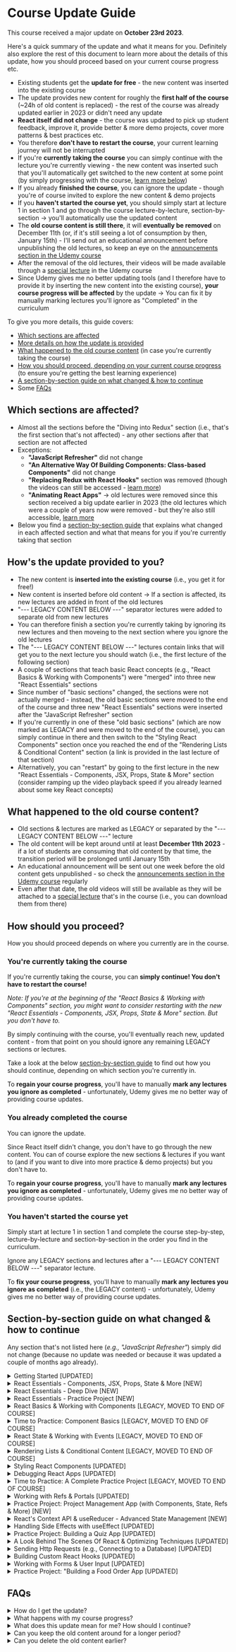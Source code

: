 # Course Update Guide

This course received a major update on **October 23rd 2023**.

Here's a quick summary of the update and what it means for you. Definitely also explore the rest of this document to learn more about the details of this update, how you should proceed based on your current course progress etc.

- Existing students get the **update for free** - the new content was inserted into the existing course
- The update provides new content for roughly the **first half of the course** (~24h of old content is replaced) - the rest of the course was already updated earlier in 2023 or didn't need any update
- **React itself did not change** - the course was updated to pick up student feedback, improve it, provide better & more demo projects, cover more patterns & best practices etc.
- You therefore **don't have to restart the course**, your current learning journey will not be interrupted
- If you're **currently taking the course** you can simply continue with the lecture you're currently viewing - the new content was inserted such that you'll automatically get switched to the new content at some point (by simply progressing with the course, [learn more below](#youre-currently-taking-the-course))
- If you already **finished the course**, you can ignore the update - though you're of course invited to explore the new content & demo projects
- If you **haven't started the course yet**, you should simply start at lecture 1 in section 1 and go through the course lecture-by-lecture, section-by-section → you'll automatically use the updated content
- The **old course content is still there**, it will **eventually be removed** on December 11th (or, if it's still seeing a lot of consumption by then, January 15th) - I'll send out an educational announcement before unpublishing the old lectures, so keep an eye on the [announcements section in the Udemy course](https://www.udemy.com/course/react-the-complete-guide-incl-redux/learn/lecture/25888820#announcements)
- After the removal of the old lectures, their videos will be made available through a [special lecture](https://www.udemy.com/course/react-the-complete-guide-incl-redux/learn/lecture/25764404#announcements) in the Udemy course
- Since Udemy gives me no better updating tools (and I therefore have to provide it by inserting the new content into the existing course), **your course progress will be affected** by the update → You can fix it by manually marking lectures you'll ignore as "Completed" in the curriculum

To give you more details, this guide covers:
- [Which sections are affected](#which-sections-are-affected)
- [More details on how the update is provided](#hows-the-update-provided-to-you)
- [What happened to the old course content](#what-happened-to-the-old-course-content) (in case you're currently taking the course)
- [How you should proceed, depending on your current course progress](#how-should-you-proceed) (to ensure you're getting the best learning experience)
- [A section-by-section guide on what changed & how to continue](#section-by-section-guide-on-what-changed--how-to-continue)
- Some [FAQs](#faqs)

## Which sections are affected?

- Almost all the sections before the "Diving into Redux" section (i.e., that's the first section that's not affected) - any other sections after that section are not affected
- Exceptions:
  - **"JavaScript Refresher"** did not change
  - **"An Alternative Way Of Building Components: Class-based Components"** did not change
  - **"Replacing Redux with React Hooks"** section was removed (though the videos can still be accessed - [learn more](#what-happened-to-the-old-course-content))
  - **"Animating React Apps"** → old lectures were removed since this section received a big update earlier in 2023 (the old lectures which were a couple of years now were removed - but they're also still accessible, [learn more](#what-happened-to-the-old-course-content)
- Below you find a [section-by-section guide](#section-by-section-guide-on-what-changed--how-to-continue) that explains what changed in each affected section and what that means for you if you're currently taking that section

## How's the update provided to you?

- The new content is **inserted into the existing course** (i.e., you get it for free!)
- New content is inserted before old content → If a section is affected, its new lectures are added in front of the old lectures
- "--- LEGACY CONTENT BELOW ---" separator lectures were added to separate old from new lectures
- You can therefore finish a section you're currently taking by ignoring its new lectures and then moveing to the next section where you ignore the old lectures
- The "--- LEGACY CONTENT BELOW ---" lectures contain links that will get you to the next lecture you should watch (i.e., the first lecture of the following section)
- A couple of sections that teach basic React concepts (e.g., "React Basics & Working with Components") were "merged" into three new "React Essentials" sections
- Since number of "basic sections" changed, the sections were not actually merged - instead, the old basic sections were moved to the end of the course and three new "React Essentials" sections were inserted after the "JavaScript Refresher" section
- If you're currently in one of these "old basic sections" (which are now marked as LEGACY and were moved to the end of the course), you can simply continue in there and then switch to the "Styling React Components" section once you reached the end of the "Rendering Lists & Conditional Content" section (a link is provided in the last lecture of that section)
- Alternatively, you can "restart" by going to the first lecture in the new "React Essentials - Components, JSX, Props, State & More" section (consider ramping up the video playback speed if you already learned about some key React concepts)

## What happened to the old course content?

- Old sections & lectures are marked as LEGACY or separated by the "--- LEGACY CONTENT BELOW ---" lecture
- The old content will be kept around until at least **December 11th 2023** - if a lot of students are consuming that old content by that time, the transition period will be prolonged until January 15th
- An educational announcement will be sent out one week before the old content gets unpublished - so check the [announcements section in the Udemy course](https://www.udemy.com/course/react-the-complete-guide-incl-redux/learn/lecture/25888820#announcements) regularly
- Even after that date, the old videos will still be available as they will be attached to a [special lecture](https://www.udemy.com/course/react-the-complete-guide-incl-redux/learn/lecture/25764404#announcements) that's in the course (i.e., you can download them from there)

## How should you proceed?

How you should proceed depends on where you currently are in the course.

### You're currently taking the course

If you're currently taking the course, you can **simply continue! You don't have to restart the course!**

*Note: If you're at the beginning of the "React Basics & Working with Components" section, you might want to consider restarting with the new "React Essentials - Components, JSX, Props, State & More" section. But you don't have to.*

By simply continuing with the course, you'll eventually reach new, updated content - from that point on you should ignore any remaining LEGACY sections or lectures.

Take a look at the below [section-by-section guide](#section-by-section-guide-on-what-changed--how-to-continue) to find out how you should continue, depending on which section you're currently in.

To **regain your course progress**, you'll have to manually **mark any lectures you ignore as completed** - unfortunately, Udemy gives me no better way of providing course updates.

### You already completed the course

You can ignore the update.

Since React itself didn't change, you don't have to go through the new content. You can of course explore the new sections & lectures if you want to (and if you want to dive into more practice & demo projects) but you don't have to.

To **regain your course progress**, you'll have to manually **mark any lectures you ignore as completed** - unfortunately, Udemy gives me no better way of providing course updates.

### You haven't started the course yet

Simply start at lecture 1 in section 1 and complete the course step-by-step, lecture-by-lecture and section-by-section in the order you find in the curriculum.

Ignore any LEGACY sections and lectures after a "--- LEGACY CONTENT BELOW ---" separator lecture.

To **fix your course progress**, you'll have to manually **mark any lectures you ignore as completed** (i.e., the LEGACY content) - unfortunately, Udemy gives me no better way of providing course updates.

## Section-by-section guide on what changed & how to continue

Any section that's not listed here (*e.g., "JavaScript Refresher"*) simply did not change (because no update was needed or because it was updated a couple of months ago already).

<details>

<summary>Getting Started [UPDATED]</summary>

#### What changed?

All lecture videos were replaced with new videos.

#### If you're curently in this section
It's recommended that you revisit the (updated) lectures 9 & 10 (which are about creating React projects). You can ignore the other updated lectures.

After this section, you should simply continue with the next section (the "JavaScript Refresher") or, if you don't need that refresher, section 3 ("React Essentials - Components, JSX, Props, State & More")

#### If you already completed this section

It's recommended that you revisit the (updated) lectures 9 & 10 (which are about creating React projects). You can ignore the other updated lectures.

</details>

<details>

<summary>React Essentials - Components, JSX, Props, State & More [NEW]</summary>

#### What changed?

This is a brand-new section which, together with the following sections ("React Essentials - Deep Dive" and "React Essentials - Practice Project") replaces the old sections "React Basics & Working with Components", "Time to Practice: Component Basics", "React State & Working with Events" & "Rendering Lists & Conditional Content".

#### Should you go through this section?

If you just started the course: Yes!

If you're already taking the course, you should instead take a look at the details available for the section you're currently in to find out how to proceed.

Generally speaking, you can ignore these "React Essentials" sections if you're already taking the course since they teach the same content as the other sections, just with an optimized structure and nicer example apps.

</details>

<details>

<summary>React Essentials - Deep Dive [NEW]</summary>

#### What changed?

This is a brand-new section which, together with the following section ("React Essentials - Practice Project") and the preceding section ("React Essentials - Components, JSX, Props, State & More") replaces the old sections "React Basics & Working with Components", "Time to Practice: Component Basics", "React State & Working with Events" & "Rendering Lists & Conditional Content".

#### Should you go through this section?

If you just started the course: Yes!

If you're already taking the course, you should instead take a look at the details available for the section you're currently in to find out how to proceed.

Generally speaking, you can ignore these "React Essentials" sections if you're already taking the course since they teach the same content as the other sections, just with an optimized structure and nicer example apps.

</details>

<details>

<summary>React Essentials - Practice Project [NEW]</summary>

#### What changed?

This is a brand-new section which, together with the preceding sections ("React Essentials - Components, JSX, Props, State & More" and "React Essentials - Deep Dive") replaces the old sections "React Basics & Working with Components", "Time to Practice: Component Basics", "React State & Working with Events" & "Rendering Lists & Conditional Content".

#### Should you go through this section?

If you just started the course: Yes!

If you're already taking the course, you should instead take a look at the details available for the section you're currently in to find out how to proceed.

Generally speaking, you can ignore these "React Essentials" sections if you're already taking the course since they teach the same content as the other sections, just with an optimized structure and nicer example apps.

</details>

<details>

<summary>React Basics & Working with Components [LEGACY, MOVED TO END OF COURSE]</summary>

#### What changed?

Replaced by new "React Essentials" sections → the three new "React Essentials" sections replace this and the following old sections.

There is no 1:1 mapping between the old "React Basics & Working with Components" section and the new "React Essentials" sections - hence the old section was preserved and moved to the end of the course (so that it doesn't confuse new students who go through the course step by step).

#### If you're curently in this section

If you just started this section, it's best if you restart by going to the brand-new "React Essentials - Components, JSX, Props, State & More" section.

Otherwise, simply continue with this (and the following) sections and switch to the new, updated content after the "Rendering Lists & Conditional Content" section (switch to the "Styling React Components" section thereafter, a link will be provided at the end of the "Lists & Conditional Content" section).

If you want, you can of course switch to the new "React Essentials - Components, JSX, Props, State & More" section, no matter how far you already progressed into this old section. Consider ramping up playback speed in that case. 

If you do switch to the new, updated content (i.e., the "React Essentials" section), you should manually mark lectures in the old section as "Completed" to fix your course progress (unfortunately, Udemy gives me no way of providing updates that wouldn't mess with your course progress).

#### If you already completed this section
You can explore the brand-new "React Essentials - Components, JSX, Props, State & More" section but you don't have to.

</details>

<details>

<summary>Time to Practice: Component Basics [LEGACY, MOVED TO END OF COURSE]</summary>

#### What changed?

Replaced by new "React Essentials" sections → the three new "React Essentials" sections replace this and the following old sections.

There is no 1:1 mapping between the old "Time to Practice: Component Basics" section and the new "React Essentials" sections - hence the old section was preserved and **moved to the end of the course** (so that it doesn't confuse new students who go through the course step by step).

#### If you're curently in this section

Simply continue with this (and the following) sections and switch to the new, updated content after the "Rendering Lists & Conditional Content" section (switch to the "Styling React Components" section thereafter, a link will be provided at the end of the "Lists & Conditional Content" section).

If you want, you can of course switch to the new "React Essentials - Components, JSX, Props, State & More" section, no matter how far you already progressed into these old section(s). Consider ramping up playback speed in that case. 

If you do switch to the new, updated content (i.e., the "React Essentials" section), you should manually mark lectures in the old section as "Completed" to fix your course progress (unfortunately, Udemy gives me no way of providing updates that wouldn't mess with your course progress).

#### If you already completed this section
You can explore the brand-new "React Essentials - Components, JSX, Props, State & More" section but you don't have to.

</details>

<details>

<summary>React State & Working with Events [LEGACY, MOVED TO END OF COURSE]</summary>

#### What changed?

Replaced by new "React Essentials" sections → the three new "React Essentials" sections replace this and the following old sections.

There is no 1:1 mapping between the old "React State & Working with Events" section and the new "React Essentials" sections - hence the old section was preserved and **moved to the end of the course** (so that it doesn't confuse new students who go through the course step by step).

#### If you're curently in this section

Simply continue with this (and the following) section and switch to the new, updated content after the "Rendering Lists & Conditional Content" section (switch to the "Styling React Components" section thereafter, a link will be provided at the end of the "Lists & Conditional Content" section).

If you want, you can of course switch to the new "React Essentials - Components, JSX, Props, State & More" section, no matter how far you already progressed into these old section(s). Consider ramping up playback speed in that case. 

If you do switch to the new, updated content (i.e., the "React Essentials" section), you should manually mark lectures in the old section as "Completed" to fix your course progress (unfortunately, Udemy gives me no way of providing updates that wouldn't mess with your course progress).

#### If you already completed this section
You can explore the brand-new "React Essentials - Components, JSX, Props, State & More" section but you don't have to.

</details>

<details>

<summary>Rendering Lists & Conditional Content [LEGACY, MOVED TO END OF COURSE]</summary>

#### What changed?

Replaced by new "React Essentials" sections → the three new "React Essentials" sections replace this and the following old sections.

There is no 1:1 mapping between the old "Rendering Lists & Conditional Content" section and the new "React Essentials" sections - hence the old section was preserved and **moved to the end of the course** (so that it doesn't confuse new students who go through the course step by step).

#### If you're curently in this section

Simply continue with this section and switch to the new, updated content after completing this section (switch to the "Styling React Components" section thereafter, a link will be provided at the end of this "Lists & Conditional Content" section).

If you want, you can of course switch to the new "React Essentials - Components, JSX, Props, State & More" section, no matter how far you already progressed into these old section(s). Consider ramping up playback speed in that case. 

If you do switch to the new, updated content (i.e., the "React Essentials" section), you should manually mark lectures in the old section as "Completed" to fix your course progress (unfortunately, Udemy gives me no way of providing updates that wouldn't mess with your course progress).

#### If you already completed this section
You can explore the brand-new "React Essentials - Components, JSX, Props, State & More" section but you don't have to.

</details>

<details>

<summary>Styling React Components [UPDATED]</summary>

#### What changed?

Added new lectures in front of old lectures, separated by a "--- LEGACY CONTENT BELOW ---" lecture.

This section **was not moved**!

#### If you're curently in this section

If you have time, restart the section, otherwise simply continue with it (i.e., ignore the new lectures).

After finishing this section, continue with the next section (the "Debugging" section) - that will then already be an updated section (i.e., you switch to the updated content smoothly).

You should mark the lectures you're ignoring (i.e., either the new or the old lectures) as "Completed" manually to fix your course progress once you finished this section.

#### If you already completed this section

You can explore the new lectures that were added at the beginning of this section but you don't have to.

</details>

<details>

<summary>Debugging React Apps [UPDATED]</summary>

#### What changed?

Replaced the lecture videos of this section with new videos. The old content was removed right away to make room for the update since this was a very short section anyways.

This section **was not moved**!

#### If you're curently in this section

Simply restart the section (it's a very short section, hence I took this approach).

#### If you already completed this section

You can ignore the updated videos / this updated section.

</details>

<details>

<summary>Time to Practice: A Complete Practice Project [LEGACY, MOVED TO END OF COURSE]</summary>

#### What changed?

This section was not updated but it **was moved to the end of the course** since it's no longer needed in the updated course structure (as there are plenty of better demo & practice projects in the surrounding sections)

#### If you're curently in this section

Simply continue with the section and finish it. Thereafter, continue with the updated "Refs & Portals" section.

#### If you already completed this section

Since the lectures were not updated, nothing changes for you.

</details>

<details>

<summary>Working with Refs & Portals [UPDATED]</summary>

#### What changed?

This section was renamed (it was previously named "Diving Deeper: Working with Fragments, Portals & Refs"). Fragments are no longer covered in the (updated) section content (since they are covered in the "React Essentials" sections now).

Added new lectures in front of old lectures, separated by a "--- LEGACY CONTENT BELOW ---" lecture.

This section **was not moved**!

#### If you're curently in this section

If you have time, restart the section, otherwise simply continue with it (i.e., ignore the new lectures).

After finishing this section, continue with the next section - that will then already be an updated section (i.e., you switch to the updated content smoothly).

You should mark the lectures you're ignoring (i.e., either the new or the old lectures) as "Completed" manually to fix your course progress once you finished this section.

#### If you already completed this section

You can explore the new lectures that were added at the beginning of this section but you don't have to.

</details>

<details>

<summary>Practice Project: Project Management App (with Components, State, Refs & More) [NEW]</summary>

#### What changed?

This is a brand-new section with a brand-new demo app.

If you're already past this section, feel free to explore it and take it as an extra practice opportunity (you don't have to, though).

</details>

<details>

<summary>React's Context API & useReducer - Advanced State Management [NEW]</summary>

#### What changed?

This is a brand-new section, covering React's Context API.

Previously, this was covered in the next section after this section (which was named "Advanced: Handling Side Effects, Using Reducers & Using the Context API" and is now named just "Handling Side Effects with useEffect").
That section has been split up into two sections - this section here and the next section (i.e., the old, existing section which now also contains new content).

If you're already past this and the next section, you can ignore this (and the next) section. If you're currently in the next section (i.e., in the "Handling Side Effects with useEffect" section), you may want to restart with this section here (you don't have to though - see the details for the next section).

</details>

<details>

<summary>Handling Side Effects with useEffect [UPDATED]</summary>

#### What changed?

This section was renamed and split up (see below). It was previously named "Advanced: Handling Side Effects, Using Reducers & Using the Context API".

This section was split up into two separate sections:
- (1) "React's Context API & useReducer - Advanced State Management" - the section before this section here
- (2) "Handling Side Effects with useEffect" - this section

(1) contains only new lectures, (2) is this old section, which now contains both new and old lectures. New lectures were added in front of the old lectures, separated by a "--- LEGACY CONTENT BELOW ---" lecture.

This section **was not moved** (just split up into two sections)!

#### If you're curently in this section

If you have time, restart by going to the new "React's Context API & useReducer - Advanced State Management" section, otherwise simply continue with this section and the old lectures in there (i.e., ignore the new lectures).

After finishing this section, continue with the next section - that will then already be an updated section (i.e., you switch to the updated content smoothly).

You should mark the lectures you're ignoring (i.e., either the new lectures, including the ones in the newly added second section, or the old lectures) as "Completed" manually to fix your course progress once you finished this section.

#### If you already completed this section

You can explore the new lectures in both sections this section was split into.

</details>

<details>

<summary>Practice Project: Building a Quiz App [UPDATED]</summary>

#### What changed?

This section was renamed since we're now building a different demo / practice app (it was previously named "Practice Project: Building a Food Order App").

Added new lectures (→ Quiz app) in front of old lectures (→ Food order app), separated by a "--- LEGACY CONTENT BELOW ---" lecture.

This section **was not moved!**!

#### If you're curently in this section

If you have time, restart the section, otherwise simply continue with it (i.e., ignore the new lectures). You can also go through both the new and old lectures to build two practice apps.

After finishing this section, continue with the next section - that will then already be an updated section (i.e., you switch to the updated content smoothly).

You should mark any lectures you're ignoring (i.e., either the new or the old lectures) as "Completed" manually to fix your course progress once you finished this section.

#### If you already completed this section

You can explore the new lectures that were added at the beginning of this section but you don't have to.

</details>

<details>

<summary>A Look Behind The Scenes Of React & Optimizing Techniques [UPDATED]</summary>

#### What changed?

Added new lectures in front of old lectures, separated by a "--- LEGACY CONTENT BELOW ---" lecture.

This section **was not moved!**!

#### If you're curently in this section

If you have time, restart the section, otherwise simply continue with it (i.e., ignore the new lectures).

After finishing this section, continue with the next section - that will then already be an updated section (i.e., you switch to the updated content smoothly).

You should mark the lectures you're ignoring (i.e., either the new or the old lectures) as "Completed" manually to fix your course progress once you finished this section.

#### If you already completed this section

You can explore the new lectures that were added at the beginning of this section but you don't have to.

</details>

<details>

<summary>Sending Http Requests (e.g., Connecting to a Database) [UPDATED]</summary>

#### What changed?

Added new lectures in front of old lectures, separated by a "--- LEGACY CONTENT BELOW ---" lecture.

This section **was not moved**!

#### If you're curently in this section

If you have time, restart the section, otherwise simply continue with it (i.e., ignore the new lectures).

After finishing this section, continue with the next section - that will then already be an updated section (i.e., you switch to the updated content smoothly). 

You should mark the lectures you're ignoring (i.e., either the new or the old lectures) as "Completed" manually to fix your course progress once you finished this section.

#### If you already completed this section

You can explore the new lectures that were added at the beginning of this section but you don't have to.

</details>

<details>

<summary>Building Custom React Hooks [UPDATED]</summary>

#### What changed?

Added new lectures in front of old lectures, separated by a "--- LEGACY CONTENT BELOW ---" lecture.

This section **was not moved**!

#### If you're curently in this section

If you have time, restart the section, otherwise simply continue with it (i.e., ignore the new lectures).

After finishing this section, continue with the next section - that will then already be an updated section (i.e., you switch to the updated content smoothly). 

You should mark the lectures you're ignoring (i.e., either the new or the old lectures) as "Completed" manually to fix your course progress once you finished this section.

#### If you already completed this section

You can explore the new lectures that were added at the beginning of this section but you don't have to.

</details>

<details>

<summary>Working with Forms & User Input [UPDATED]</summary>

#### What changed?

Added new lectures in front of old lectures, separated by a "--- LEGACY CONTENT BELOW ---" lecture.

This section **was not moved**!

#### If you're curently in this section

If you have time, restart the section, otherwise simply continue with it (i.e., ignore the new lectures).

After finishing this section, continue with the next section - that will then already be an updated section (i.e., you switch to the updated content smoothly). 

You should mark the lectures you're ignoring (i.e., either the new or the old lectures) as "Completed" manually to fix your course progress once you finished this section.

#### If you already completed this section

You can explore the new lectures that were added at the beginning of this section but you don't have to.

</details>

<details>

<summary>Practice Project: "Building a Food Order App [UPDATED]</summary>

#### What changed?

This section was renamed since we're now building a different demo / practice app (it was previously named "Practice Project: Adding Http & Forms To The Food Order App").

We now build a "Food Order" app from scratch in this section (instead of enhancing the old one which was built in an earlier section).

Added the new lectures (→ "Food Order" app from scratch) in front of the old lectures (→ enhancing the old "Food Order" app), separated by a "--- LEGACY CONTENT BELOW ---" lecture.

This section **was not moved**!

#### If you're curently in this section

If you have time, restart the section, otherwise simply continue with it (i.e., ignore the new lectures).

If you haven't started this section yet, you can ignore the old app - going through those old lectures only makes sense if you also built the first version of that old "Food Order" app in an earlier course section.

After finishing this section, continue with the next section - that will then already be an updated section (i.e., you switch to the updated content smoothly). 

You should mark the lectures you're ignoring (i.e., either the new or the old lectures) as "Completed" manually to fix your course progress once you finished this section.

#### If you already completed this section

You can explore the new lectures that were added at the beginning of this section but you don't have to.

</details>

## FAQs

<details>

<summary id="faq-how-to-get-update">How do I get the update?</summary>

It's free! I added brand-new lectures to the existing course. So if you're a student of this course, you can access those lectures.

To find out how you should proceed, take a look at my [progress-dependent guidelines](#how-should-you-proceed) before you then explore the [section-specific guidelines](#section-by-section-guide-on-what-changed--how-to-continue).

</details>

<details>

<summary id="faq-how-to-fix-course-progress">What happens with my course progress?</summary>

Unfortunately, Udemy gives me no great course updating tools, hence I have to provide updates by adding new lectures into existing courses.

This does affect your course progress since new lectures are added.

You can always mark lectures as "Completed" manually though - this allows you to quickly adjust the course progress such that it correctly reflects your actual progress.

</details>

<details>

<summary id="faq-how-to-continue">What does this update mean for me? How should I continue?</summary>

React itself did not change, so you don't have to restart the course or do anything like that.

How you can get the most out of this update simply depends on your current course progress.

Therefore, as a first step, take a look at my [progress-dependent guidelines](#how-should-you-proceed) before you then explore the [section-specific guidelines](#section-by-section-guide-on-what-changed--how-to-continue).

</details>

<details>

<summary id="faq-keep-old-content-around-longer">Can you keep the old content around for a longer period?</summary>

Unfortunately, Udemy gives me no great course updating tools, hence I have to provide updates by adding new lectures into existing courses.

Of course, this can cause some confusion, mess with course progress and bloat the course. That's why I'm only keeping the old, outdated content around for a limited time period (until December 11th 2023).

But I don't remove it instantly, because I want to allow existing students to finish the section(s) they are currently working on.

Therefore, I'm trying to find a good balance between removing the old content too early and too late. If it turns out that a significant number of students is still using the "old" content by the time I want to remove it, I'll probably prolong the transition period by a few weeks (until mid-January 2024). Otherwise, the content gets removed by December 11th 2023.

</details>

<details>

<summary id="faq-keep-old-content-around-shorter">Can you delete the old content earlier?</summary>

Unfortunately, Udemy gives me no great course updating tools, hence I have to provide updates by adding new lectures into existing courses.

Of course, this can cause some confusion, mess with course progress and bloat the course. That's why I'm only keeping the old, outdated content around for a limited time period (until December 11th 2023).

But I don't remove it instantly, because I want to allow existing students to finish the section(s) they are currently working on.

Therefore, I'm trying to find a good balance between removing the old content too early and too late.

</details>